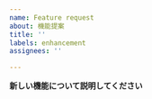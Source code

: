 ```yaml
---
name: Feature request
about: 機能提案
title: ''
labels: enhancement
assignees: ''

---
```


**新しい機能について説明してください**
